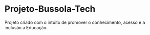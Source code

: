 # Projeto-Bussola-Tech
Projeto criado com o intuito de promover o conhecimento, acesso e a inclusão a Educação.
